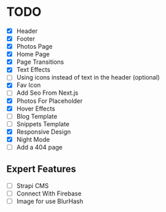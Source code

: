 # TODO

- [x] Header
- [x] Footer
- [x] Photos Page
- [x] Home Page
- [x] Page Transitions
- [x] Text Effects
- [ ] Using icons instead of text in the header (optional)
- [x] Fav Icon
- [ ] Add Seo From Next.js
- [x] Photos For Placeholder
- [x] Hover Effects
- [ ] Blog Template
- [ ] Snippets Template
- [x] Responsive Design
- [x] Night Mode
- [ ] Add a 404 page

## Expert Features

- [ ] Strapi CMS
- [ ] Connect With Firebase
- [ ] Image for use BlurHash
